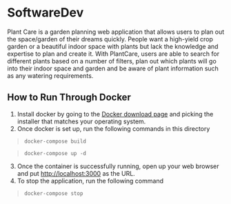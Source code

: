 # SoftwareDev

Plant Care is a garden planning web application that allows users to plan out the space/garden of their dreams quickly. People want a high-yield crop garden or a beautiful indoor space with plants but lack the knowledge and expertise to plan and create it. With PlantCare, users are able to search for different plants based on a number of filters, plan out which plants will go into their indoor space and garden and be aware of plant information such as any watering requirements.

## How to Run Through Docker

1. Install docker by going to the [Docker download page](https://docs.docker.com/get-started/) and picking the installer that matches your operating system.
2. Once docker is set up, run the following commands in this directory
> `docker-compose build`

> `docker-compose up -d`
3. Once the container is successfully running, open up your web browser and put [http://localhost:3000](http://localhost:3000) as the URL.
4. To stop the application, run the following command
> `docker-compose stop`